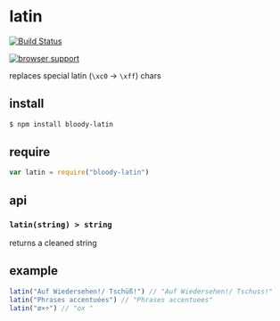 # latin

[![Build Status](https://travis-ci.org/bloodyowl/latin.svg?branch=master)](https://travis-ci.org/bloodyowl/latin)

[![browser support](https://ci.testling.com/bloodyowl/latin.png)](https://ci.testling.com/bloodyowl/latin)

replaces special latin (`\xc0` -> `\xff`) chars

## install

```sh
$ npm install bloody-latin
```

## require

```javascript
var latin = require("bloody-latin")
```

## api

### `latin(string) > string`

returns a cleaned string

## example

```javascript
latin("Auf Wiedersehen!/ Tschüß!") // "Auf Wiedersehen!/ Tschuss!"
latin("Phrases accentuées") // "Phrases accentuees"
latin("ø×÷") // "ox "
```
